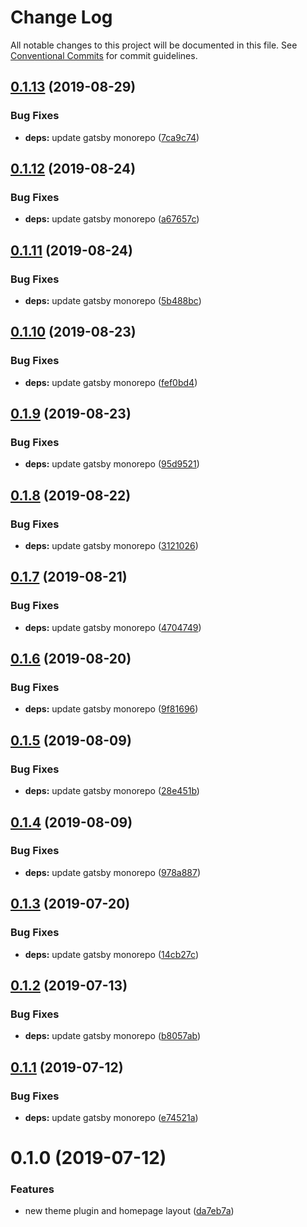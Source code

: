 # Change Log

All notable changes to this project will be documented in this file.
See [Conventional Commits](https://conventionalcommits.org) for commit guidelines.

## [0.1.13](https://github.com/spherehq/sphere/compare/@spherehq/gatsby-theme-spheres@0.1.12...@spherehq/gatsby-theme-spheres@0.1.13) (2019-08-29)


### Bug Fixes

* **deps:** update gatsby monorepo ([7ca9c74](https://github.com/spherehq/sphere/commit/7ca9c74))





## [0.1.12](https://github.com/spherehq/sphere/compare/@spherehq/gatsby-theme-spheres@0.1.11...@spherehq/gatsby-theme-spheres@0.1.12) (2019-08-24)


### Bug Fixes

* **deps:** update gatsby monorepo ([a67657c](https://github.com/spherehq/sphere/commit/a67657c))





## [0.1.11](https://github.com/spherehq/sphere/compare/@spherehq/gatsby-theme-spheres@0.1.10...@spherehq/gatsby-theme-spheres@0.1.11) (2019-08-24)


### Bug Fixes

* **deps:** update gatsby monorepo ([5b488bc](https://github.com/spherehq/sphere/commit/5b488bc))





## [0.1.10](https://github.com/spherehq/sphere/compare/@spherehq/gatsby-theme-spheres@0.1.9...@spherehq/gatsby-theme-spheres@0.1.10) (2019-08-23)


### Bug Fixes

* **deps:** update gatsby monorepo ([fef0bd4](https://github.com/spherehq/sphere/commit/fef0bd4))





## [0.1.9](https://github.com/spherehq/sphere/compare/@spherehq/gatsby-theme-spheres@0.1.8...@spherehq/gatsby-theme-spheres@0.1.9) (2019-08-23)


### Bug Fixes

* **deps:** update gatsby monorepo ([95d9521](https://github.com/spherehq/sphere/commit/95d9521))





## [0.1.8](https://github.com/spherehq/sphere/compare/@spherehq/gatsby-theme-spheres@0.1.7...@spherehq/gatsby-theme-spheres@0.1.8) (2019-08-22)


### Bug Fixes

* **deps:** update gatsby monorepo ([3121026](https://github.com/spherehq/sphere/commit/3121026))





## [0.1.7](https://github.com/spherehq/sphere/compare/@spherehq/gatsby-theme-spheres@0.1.6...@spherehq/gatsby-theme-spheres@0.1.7) (2019-08-21)


### Bug Fixes

* **deps:** update gatsby monorepo ([4704749](https://github.com/spherehq/sphere/commit/4704749))





## [0.1.6](https://github.com/spherehq/sphere/compare/@spherehq/gatsby-theme-spheres@0.1.5...@spherehq/gatsby-theme-spheres@0.1.6) (2019-08-20)


### Bug Fixes

* **deps:** update gatsby monorepo ([9f81696](https://github.com/spherehq/sphere/commit/9f81696))





## [0.1.5](https://github.com/spherehq/sphere/compare/@spherehq/gatsby-theme-spheres@0.1.4...@spherehq/gatsby-theme-spheres@0.1.5) (2019-08-09)


### Bug Fixes

* **deps:** update gatsby monorepo ([28e451b](https://github.com/spherehq/sphere/commit/28e451b))





## [0.1.4](https://github.com/spherehq/sphere/compare/@spherehq/gatsby-theme-spheres@0.1.3...@spherehq/gatsby-theme-spheres@0.1.4) (2019-08-09)


### Bug Fixes

* **deps:** update gatsby monorepo ([978a887](https://github.com/spherehq/sphere/commit/978a887))





## [0.1.3](https://github.com/spherehq/sphere/compare/@spherehq/gatsby-theme-spheres@0.1.2...@spherehq/gatsby-theme-spheres@0.1.3) (2019-07-20)


### Bug Fixes

* **deps:** update gatsby monorepo ([14cb27c](https://github.com/spherehq/sphere/commit/14cb27c))





## [0.1.2](https://github.com/spherehq/sphere/compare/@spherehq/gatsby-theme-spheres@0.1.1...@spherehq/gatsby-theme-spheres@0.1.2) (2019-07-13)


### Bug Fixes

* **deps:** update gatsby monorepo ([b8057ab](https://github.com/spherehq/sphere/commit/b8057ab))





## [0.1.1](https://github.com/spherehq/sphere/compare/@spherehq/gatsby-theme-spheres@0.1.0...@spherehq/gatsby-theme-spheres@0.1.1) (2019-07-12)


### Bug Fixes

* **deps:** update gatsby monorepo ([e74521a](https://github.com/spherehq/sphere/commit/e74521a))





# 0.1.0 (2019-07-12)


### Features

* new theme plugin and homepage layout ([da7eb7a](https://github.com/spherehq/sphere/commit/da7eb7a))
